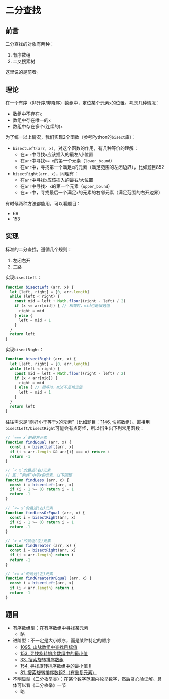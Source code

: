 # 二分查找

## 前言

二分查找的对象有两种：

1. 有序数组
1. 二叉搜索树

这里说的是前者。

## 理论

在一个有序（非升序/非降序）数组中，定位某个元素`x`的位置。考虑几种情况：

- 数组中不存在`x`
- 数组中存在唯一的`x`
- 数组中存在多个(连续的)`x`

为了统一以上情况，我们实现2个函数（参考Python的`bisect`库）：

- `bisectLeft(arr, x)`，对这个函数的作用，有几种等价的理解：
  - 在`arr`中寻找`x`应该插入的最左/小位置
  - 在`arr`中寻找`>= x`的第一个元素（`lower_bound`）
  - 在`arr`中，寻找第一个满足`x`的元素（满足范围的左闭边界），比如题目852
- `bisectRight(arr, x)`，同理有：
  - 在`arr`中寻找`x`应该插入的最右/大位置
  - 在`arr`中寻找`> x`的第一个元素（`upper_bound`）
  - 在`arr`中，寻找最后一个满足`x`的元素的右邻元素（满足范围的右开边界）

有时候两种方法都能用，可以看题目：

- 69
- 153

## 实现

标准的二分查找，遵循几个规则：

1. 左闭右开
1. 二路

实现`bisectLeft`：

```js
function bisectLeft (arr, x) {
  let [left, right] = [0, arr.length]
  while (left < right) {
    const mid = left + Math.floor((right - left) / 2)
    if (x <= arr[mid]) { // 相等时，mid也是候选值
      right = mid
    } else {
      left = mid + 1
    }
  }
  return left
}
```

实现`bisectRight`：

```js
function bisectRight (arr, x) {
  let [left, right] = [0, arr.length]
  while (left < right) {
    const mid = left + Math.floor((right - left) / 2)
    if (x < arr[mid]) {
      right = mid
    } else { // 相等时，mid不是候选值
      left = mid + 1
    }
  }
  return left
}
```

往往需求是“刚好小于等于x的元素”（比如题目：[1146. 快照数组](https://leetcode-cn.com/problems/snapshot-array/)）。直接用`bisectLeft/bisectRight`可能会有点奇怪，所以衍生出下列常用函数：

```js
// `=== x`的最左元素
function findEqual (arr, x) {
  const i = bisectLeft(arr, x)
  if (i < arr.length && arr[i] === x) return i
  return -1
}

// `< x`的最近(右)元素
// 即：“刚好”小于x的元素，以下同理
function findLess (arr, x) {
  const i = bisectLeft(arr, x)
  if (i - 1 >= 0) return i - 1
  return -1
}

// `<= x`的最近(右)元素
function findLessOrEqual (arr, x) {
  const i = bisectRight(arr, x)
  if (i - 1 >= 0) return i - 1
  return -1
}

// `> x`的最近(左)元素
function findGreater (arr, x) {
  const i = bisectRight(arr, x)
  if (i < arr.length) return i
  return -1
}

// `>= x`的最近(左)元素
function findGreaterOrEqual (arr, x) {
  const i = bisectLeft(arr, x)
  if (i < arr.length) return i
  return -1
}
```

## 题目

- 有序数组型：在有序数组中寻找某元素
  - 略
- 进阶型：不一定是大小顺序，而是某种特定的顺序
  - [1095. 山脉数组中查找目标值](https://leetcode-cn.com/problems/find-in-mountain-array/)
  - [153. 寻找旋转排序数组中的最小值](https://leetcode-cn.com/problems/find-minimum-in-rotated-sorted-array/)
  - [33. 搜索旋转排序数组](https://leetcode-cn.com/problems/search-in-rotated-sorted-array/)
  - [154. 寻找旋转排序数组中的最小值 II](https://leetcode-cn.com/problems/find-minimum-in-rotated-sorted-array-ii/)
  - [81. 搜索旋转排序数组2（有重复元素）](https://leetcode-cn.com/problems/search-in-rotated-sorted-array-ii/submissions/)
- 不明显型（二分枚举类）：在某个数字范围内枚举数字，然后贪心验证解。具体可以看《二分枚举》一节
  - 略
